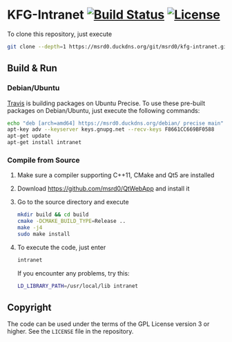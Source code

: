 # KFG-Intranet [![Build Status](https://travis-ci.com/msrd0/KFG-Intranet.svg?token=fqEVUjqYjQFvWLurRvUX)](https://travis-ci.com/msrd0/KFG-Intranet) [![License](https://img.shields.io/badge/license-GPL--3.0-blue.svg)](https://www.gnu.org/licenses/gpl-3.0)

To clone this repository, just execute

```bash
git clone --depth=1 https://msrd0.duckdns.org/git/msrd0/kfg-intranet.git
```

## Build & Run

### Debian/Ubuntu

[Travis](https://travis-ci.org) is building packages on Ubuntu Precise. To use these pre-built packages
on Debian/Ubuntu, just execute the following commands:

```bash
echo "deb [arch=amd64] https://msrd0.duckdns.org/debian/ precise main" | sudo tee -a /etc/apt/sources.list >/dev/null
apt-key adv --keyserver keys.gnupg.net --recv-keys F8661CC669BF0588
apt-get update
apt-get install intranet
```

### Compile from Source

1. Make sure a compiler supporting C++11, CMake and Qt5 are installed
2. Download https://github.com/msrd0/QtWebApp and install it
3. Go to the source directory and execute
	```bash
	mkdir build && cd build
	cmake -DCMAKE_BUILD_TYPE=Release ..
	make -j4
	sudo make install
	```

4. To execute the code, just enter
	```bash
	intranet
	```
	If you encounter any problems, try this:
	```bash
	LD_LIBRARY_PATH=/usr/local/lib intranet
	```

## Copyright

The code can be used under the terms of the GPL License version 3 or higher. See the `LICENSE` file in the repository.
